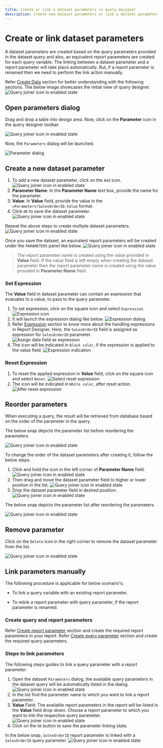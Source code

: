```yaml
---
title: Create or link a dataset parameters in query designer
description: Create new dataset parameters or link a dataset parameter with a report parameter on dataset create/edit action in Bold Report Designer
---
```


# Create or link dataset parameters

A dataset parameters are created based on the query parameters provided in the dataset query and also, an equivalent report parameters are created for each query variable. The linking between a dataset parameter and a report parameter will take place automatically. But, if a report parameter is renamed then we need to perform the link action manually.

Refer [Create Data](./../../manage-data/dataset/create-an-embedded-dataset/) section for better understanding with the following sections. The below image showcases the initial view of query designer.
![Query joiner icon in enabled state](/static/assets/on-premise/images/report-designer/transforming-data/create-or-link-dataset-parameters/query-designer-initial-view.png)

## Open parameters dialog

Drag and drop a table into design area. Now, click on the **Parameter** icon in the query designer toolbar.

![Query joiner icon in enabled state](/static/assets/on-premise/images/report-designer/transforming-data/create-or-link-dataset-parameters/query-parameter-icon.png)

Now, the `Parameters` dialog will be launched.

![Parameter dialog](/static/assets/on-premise/images/report-designer/transforming-data/create-or-link-dataset-parameters/query-parameter-dialog.png '#width=400px')

## Create a new dataset parameter

1. To add a new dataset parameter, click on the `Add` icon.
   ![Query joiner icon in enabled state](/static/assets/on-premise/images/report-designer/transforming-data/create-or-link-dataset-parameters/add-parameter.png '#width=400px')
2. **Parameter Name**: In the **Parameter Name** text box, provide the name for the parameter.
3. **Value**: In **Value** field, provide the value in the `=Parameters!SalesOrderID.Value` format.
4. Click `OK` to save the dataset parameter.
   ![Query joiner icon in enabled state](/static/assets/on-premise/images/report-designer/transforming-data/create-or-link-dataset-parameters/provide-values-in-fields.png '#width=400px')

Repeat the above steps to create multiple dataset parameters.
![Query joiner icon in enabled state](/static/assets/on-premise/images/report-designer/transforming-data/create-or-link-dataset-parameters/multiple-parameters.png '#width=400px')

Once you save the dataset, an equivalent report parameters will be created under the `PARAMETERS` panel like below.
![Query joiner icon in enabled state](/static/assets/on-premise/images/report-designer/transforming-data/create-or-link-dataset-parameters/report-parameters-list.png '#width=400px')

> The report parameter name is created using the value provided in **Value** field. If the value field is left empty when creating the dataset parameter then the report parameter name is created using the value provided in **Parameter Name** field.

### Set Expression

The **Value** field in dataset parameter can contain an expression that evaluates to a value, to pass to the query parameter.

1. To set expression, click on the square icon and select `Expression`.
   ![Expression icon ](/static/assets/on-premise/images/report-designer/transforming-data/create-or-link-dataset-parameters/expression-icon-value-field.png '#width=400px')
2. It will launch the expression dialog like below.
   ![Expression dialog](/static/assets/on-premise/images/report-designer/transforming-data/create-or-link-dataset-parameters/expression-dialog.png '#width=450px')
3. Refer [Expression](./../../compose-report/expressions/) section to know more about the handling expressions in Report Designer. Here, the `SalesOrderID` field is assigned as expression for `SalesOrderID` parameter.
   ![Assign data field as expression](/static/assets/on-premise/images/report-designer/transforming-data/create-or-link-dataset-parameters/aasign-data-fields.png '#width=450px')
4. The icon will be indicated in `Black color`, if the expression is applied to the value field.
   ![Expression indication](/static/assets/on-premise/images/report-designer/transforming-data/create-or-link-dataset-parameters/expression-set-indication.png '#width=400px')

### Reset Expression

1. To reset the applied expression in **Value** field, click on the square icon and select `Reset`.
   ![Select reset expression](/static/assets/on-premise/images/report-designer/transforming-data/create-or-link-dataset-parameters/reset-expression-option.png '#width=400px')
2. The icon will be indicated in `White color`, after reset action.
   ![After reset expression](/static/assets/on-premise/images/report-designer/transforming-data/create-or-link-dataset-parameters/expression-reset-indication.png '#width=400px')

## Reorder parameters

When executing a query, the result will be retrieved from database based on the order of the parameter in the query.

The below snap depicts the parameter list before reordering the parameters.

![Query joiner icon in enabled state](/static/assets/on-premise/images/report-designer/transforming-data/create-or-link-dataset-parameters/before-reordering-parameters.png '#width=400px')

To change the order of the dataset parameters after creating it, follow the below steps.

1. Click and hold the icon in the left corner of **Parameter Name** field.
   ![Query joiner icon in enabled state](/static/assets/on-premise/images/report-designer/transforming-data/create-or-link-dataset-parameters/gripper-icon-to-perform-drag-action.png '#width=400px')
2. Then drag and move the dataset parameter field to higher or lower position in the list.
   ![Query joiner icon in enabled state](/static/assets/on-premise/images/report-designer/transforming-data/create-or-link-dataset-parameters/drag-start-action.png '#width=400px')
3. Drop the dataset parameter field in desired position.
   ![Query joiner icon in enabled state](/static/assets/on-premise/images/report-designer/transforming-data/create-or-link-dataset-parameters/drag-action-demo.png '#width=400px')

The below snap depicts the parameter list after reordering the parameters.

![Query joiner icon in enabled state](/static/assets/on-premise/images/report-designer/transforming-data/create-or-link-dataset-parameters/after-reorder-action.png '#width=400px')

## Remove parameter

Click on the `Delete` icon in the right corner to remove the dataset parameter from the list.

![Query joiner icon in enabled state](/static/assets/on-premise/images/report-designer/transforming-data/create-or-link-dataset-parameters/delete-query-parameter.png)

## Link parameters manually

The following procedure is applicable for below scenario's:

* To link a query variable with an existing report parameter.

* To relink a report parameter with query parameter, if the report parameter is renamed.

### Create query and report parameters

Refer [Create report parameter](./../../report-parameters/add/) section and create the required report parameters in your report.
Refer [Create query parameter](./../../transforming-data/define-query-parameters/) section and create the required query parameters.

### Steps to link parameters

The following steps guides to link a query parameter with a report parameter.

1. Open the dataset `Parameters` dialog, the available query parameters in the dataset query will be automatically listed in the dialog.
   ![Query joiner icon in enabled state](/static/assets/on-premise/images/report-designer/transforming-data/create-or-link-dataset-parameters/parameter-list-on-open-action.png '#width=400px')
2. In the list find the parameter name to which you want to link a report parameter.
3. **Value** Field: The available report parameters in the report will be listed in the **Value** field drop-down. Choose a report parameter to which you want to link the respective query parameter.
   ![Query joiner icon in enabled state](/static/assets/on-premise/images/report-designer/transforming-data/create-or-link-dataset-parameters/value-field-drop-down.png '#width=400px')
4. Click on the `OK` button to save the parameter linking state.

In the below snap, `SalesOrderID` report parameter is linked with a `SalesOrderID` query parameter.
![Query joiner icon in enabled state](/static/assets/on-premise/images/report-designer/transforming-data/create-or-link-dataset-parameters/link-paramter-name.png '#width=400px')